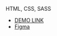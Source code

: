 HTML, CSS, SASS
- [DEMO LINK](https://yurez91.github.io/allright/)
- [Figma](https://www.figma.com/file/kIvwJbibZDTdW3RfCO5LCd/Untitled?node-id=1%3A2)
